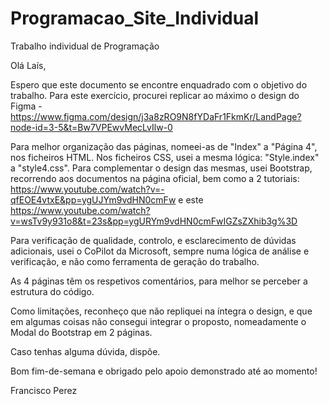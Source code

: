 # Programacao_Site_Individual
Trabalho individual de Programação

Olá Laís,

Espero que este documento se encontre enquadrado com o objetivo do trabalho. Para este exercício, procurei replicar ao máximo o design do Figma - https://www.figma.com/design/j3a8zRO9N8fYDaFr1FkmKr/LandPage?node-id=3-5&t=Bw7VPEwvMecLvIlw-0

Para melhor organização das páginas, nomeei-as de "Index" a "Página 4", nos ficheiros HTML. Nos ficheiros CSS, usei a mesma lógica: "Style.index" a "style4.css". Para complementar o design das mesmas, usei Bootstrap, recorrendo aos documentos na página oficial, bem como a 2 tutoriais: https://www.youtube.com/watch?v=-qfEOE4vtxE&pp=ygUJYm9vdHN0cmFw e este https://www.youtube.com/watch?v=wsTv9y931o8&t=23s&pp=ygURYm9vdHN0cmFwIGZsZXhib3g%3D

Para verificação de qualidade, controlo, e esclarecimento de dúvidas adicionais, usei o CoPilot da Microsoft, sempre numa lógica de análise e verificação, e não como ferramenta de geração do trabalho.

As 4 páginas têm os respetivos comentários, para melhor se perceber a estrutura do código.

Como limitações, reconheço que não repliquei na íntegra o design, e que em algumas coisas não consegui integrar o proposto, nomeadamente o Modal do Bootstrap em 2 páginas.

Caso tenhas alguma dúvida, dispõe.

Bom fim-de-semana e obrigado pelo apoio demonstrado até ao momento!

Francisco Perez

